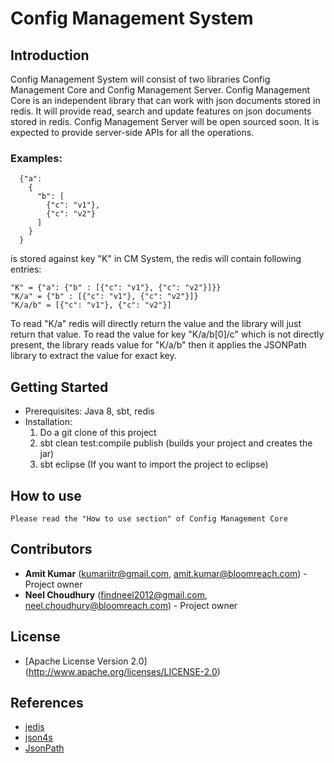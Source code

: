 # Config Management System

## Introduction
Config Management System will consist of two libraries Config Management Core and Config Management Server.
Config Management Core is an independent library that can work with json documents stored in redis. It will
provide read, search and update features on json documents stored in redis.
Config Management Server will be open sourced soon. It is expected to provide server-side APIs for all the operations.
 
### Examples:
```
  {"a": 
    {
      "b": [
        {"c": "v1"}, 
        {"c": "v2"}
      ]  
    }
  }
```
 
is stored against key "K" in CM System, the redis will contain following entries:
```
"K" = {"a": {"b" : [{"c": "v1"}, {"c": "v2"}]}}
"K/a" = {"b" : [{"c": "v1"}, {"c": "v2"}]}
"K/a/b" = [{"c": "v1"}, {"c": "v2"}]
```

To read "K/a" redis will directly return the value and the library will just return  that value. 
To read the value for key "K/a/b[0]/c" which is not directly present, the library reads value for "K/a/b" 
then it applies the JSONPath library to extract the value for exact key.

## Getting Started

  * Prerequisites: Java 8, sbt, redis
  * Installation: 
    1. Do a git clone of this project
    2. sbt clean test:compile publish (builds your project and creates the jar)
    4. sbt eclipse (If you want to import the project to eclipse)
    
## How to use
    Please read the "How to use section" of Config Management Core

## Contributors

* **Amit Kumar** (kumariitr@gmail.com, amit.kumar@bloomreach.com) - Project owner
* **Neel Choudhury** (findneel2012@gmail.com, neel.choudhury@bloomreach.com) - Project owner
 
## License 
  * [Apache License Version 2.0] (http://www.apache.org/licenses/LICENSE-2.0)
  
## References
  * [jedis](https://github.com/xetorthio/jedis)
  * [json4s](https://github.com/json4s/json4s)
  * [JsonPath](https://github.com/jayway/JsonPath)
